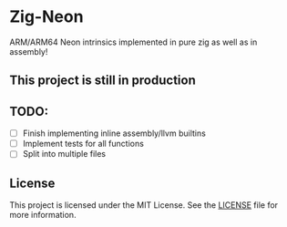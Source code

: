 # Zig-Neon

ARM/ARM64 Neon intrinsics implemented in pure zig as well as in assembly!

## This project is still in production

## TODO:

- [ ] Finish implementing inline assembly/llvm builtins
- [ ] Implement tests for all functions
- [ ] Split into multiple files

## License

This project is licensed under the MIT License. See the [LICENSE](LICENSE) file for more information.
